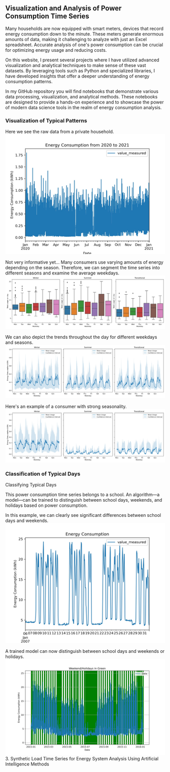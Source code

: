 ## Visualization and Analysis of Power Consumption Time Series

Many households are now equipped with smart meters, devices that record energy consumption down to the minute. These meters generate enormous amounts of data, making it challenging to analyze with just an Excel spreadsheet. Accurate analysis of one's power consumption can be crucial for optimizing energy usage and reducing costs.

On this website, I present several projects where I have utilized advanced visualization and analytical techniques to make sense of these vast datasets. By leveraging tools such as Python and specialized libraries, I have developed insights that offer a deeper understanding of energy consumption patterns.

In my GitHub repository you will find notebooks that demonstrate various data processing, visualization, and analytical methods. These notebooks are designed to provide a hands-on experience and to showcase the power of modern data science tools in the realm of energy consumption analysis.

### Visualization of Typical Patterns

Here we see the raw data from a private household.
<img src="images/energy_consumption_2020_2021.jpg?raw=true"/>

Not very informative yet... Many consumers use varying amounts of energy depending on the season. Therefore, we can segment the time series into different seasons and examine the average weekdays.
<img src="images/typical_weeks_B.jpg?raw=true"/>

We can also depict the trends throughout the day for different weekdays and seasons.
<img src="images/typical_weeks.jpg?raw=true"/>

Here's an example of a consumer with strong seasonality.
<img src="images/typical_weeks_ex2.jpg?raw=true"/>

### Classification of Typical Days
Classifying Typical Days

This power consumption time series belongs to a school. An algorithm—a model—can be trained to distinguish between school days, weekends, and holidays based on power consumption.

In this example, we can clearly see significant differences between school days and weekends.
<img src="images/energy_consumption_example2.jpg?raw=true"/>

A trained model can now distinguish between school days and weekends or holidays.
<img src="images/weekend_holidays_2015_2016.jpg?raw=true"/>
3. Synthetic Load Time Series for Energy System Analysis Using Artificial Intelligence Methods

